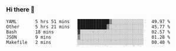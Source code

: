 ### Hi there 👋

<!--
**yeya24/yeya24** is a ✨ _special_ ✨ repository because its `README.md` (this file) appears on your GitHub profile.

Here are some ideas to get you started:

- 🔭 I’m currently working on ...
- 🌱 I’m currently learning ...
- 👯 I’m looking to collaborate on ...
- 🤔 I’m looking for help with ...
- 💬 Ask me about ...
- 📫 How to reach me: ...
- 😄 Pronouns: ...
- ⚡ Fun fact: ...
-->

<!--START_SECTION:waka-->
```text
YAML       5 hrs 51 mins   ████████████▒░░░░░░░░░░░░   49.97 % 
Other      5 hrs 21 mins   ███████████▒░░░░░░░░░░░░░   45.77 % 
Bash       18 mins         ▓░░░░░░░░░░░░░░░░░░░░░░░░   02.57 % 
JSON       9 mins          ▒░░░░░░░░░░░░░░░░░░░░░░░░   01.28 % 
Makefile   2 mins          ░░░░░░░░░░░░░░░░░░░░░░░░░   00.40 % 
```
<!--END_SECTION:waka-->
